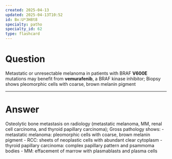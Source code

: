 ```yaml
---
created: 2025-04-13
updated: 2025-04-13T10:52
id: Bx:U*3H8t8
specialty: patho
specialty_id: 62
type: flashcard
---
```


# Question
Metastatic or unresectable melanoma in patients with BRAF **V600E** mutations may benefit from **vemurafenib**, a BRAF kinase inhibitor; Biopsy shows pleomorphic cells with coarse, brown melanin pigment

---

# Answer
Osteolytic bone metastasis on radiology (metastatic melanoma, MM, renal cell carcinoma, and thyroid papillary carcinoma); Gross pathology shows: - metastatic melanoma: pleomorphic cells with coarse, brown melanin pigment   - RCC: sheets of neoplastic cells with abundant clear cytoplasm - thyroid papillary carcinoma: complex papillary pattern and psammoma bodies - MM: effacement of marrow with plasmablasts and plasma cells